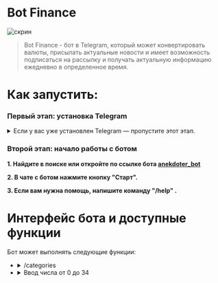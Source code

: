 <h1>Bot Finance</h1>
<p><img src="https://c.radikal.ru/c30/2105/51/34568ebd23b6.png" alt="скрин"></p>
<blockquote>
<p>Bot Finance - бот в Telegram, который может конвертировать валюты, присылать актуальные новости и имеет возможность подписаться на рассылку и получать актуальную информацию ежедневно в определенное время.</p>
</blockquote>
<h1 id="-">Как запустить:</h1>
<h3 id="-python-"><strong>Первый этап: установка Telegram</strong></h3>
<details><summary><id="-python3-pygame-">Если у вас уже установлен Telegram — пропустите этот этап.</summary>
<p><strong>1. Скачайте Telegram с официального <a href="https://tlgrm.ru/">сайта</a> и установите его.</strong> 
<p><strong>2. Зарегистрируйтесь в Telegram или войдите в уже существующий аккаунт.</strong></p>
</blockquote>
</details>
<h3><strong>Второй этап: начало работы с ботом</strong></h3>
<p><strong>1. Найдите в поиске или откройте по ссылке бота <a href="https://t.me/anekdoret_bot">anekdoter_bot</a></strong></p>
<p><strong>2. В чате с ботом нажмите кнопку "Старт".</strong></p>
<p><strong>3. Если вам нужна помощь, напишите команду "/help" .</strong></p>
<h1 id="-"><strong>Интерфейс бота и доступные функции</strong></h1>
<p>Бот может выполнять следующие функции:</p>
<ul>
<li><details><summary>/categories</summary>
  <p>При вводе этой команды вам придет список все категорий анекдотов</p>
<img src="https://c.radikal.ru/c00/2105/3a/fc53787a68cd.png" alt="скрин"></li>
  </details>
<li><details><summary>Ввод числа от 0 до 34</summary>
<p>При вводе числа вам придет рандомный анекдот с тематикой, соответствующей введенному номеру.</p>
<p>Можно вводить любые числа, бот просто посчитает остаток от деления на 35)</p>
<p><img src="https://d.radikal.ru/d15/2105/18/b3a4b814db03.png" alt="скрин"></p></li>
  </details>
</details>
</ul>
